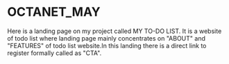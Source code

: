 # OCTANET_MAY
Here is a landing page on my project called MY TO-DO LIST. It is a website of todo list where landing page mainly concentrates on "ABOUT" and "FEATURES" of todo list website.In this landing there is a direct link to register formally called as "CTA".
